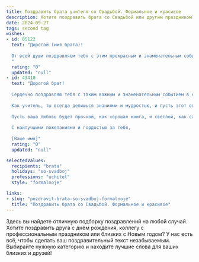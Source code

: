 ```yaml
---
title: Поздравить брата учителя со Свадьбой. Формальное и красивое
description: Хотите поздравить брата со Свадьбой или другим праздником? Наш ИИ создаст незабываемое поздравление, а вы обязательно выделитесь среди других.  
date: 2024-09-27
tags: second tag
wishes:
- id: 85122
  text: "Дорогой (имя брата)!
  
  От всей души поздравляем тебя с этим прекрасным и знаменательным событием – твоей свадьбой! Желаем тебе и твоей супруге долгих лет счастливой совместной жизни, наполненной любовью, взаимопониманием и радостью. Пусть ваш семейный очаг всегда будет тёплым и уютным, а ваш путь будет освещён светом верности и преданности.  Пусть ваш союз будет примером для других, как прекрасное сочетание мудрости и нежности, как  два опытных педагога, которые  вместе создадут гармоничную и счастливую семью.  Счастья вам, дорогие!
  "
  rating: "0"
  updated: "null"
- id: 43410
  text: "Дорогой брат!
  
  Сердечно поздравляю тебя с таким важным и знаменательным событием в жизни — твоей свадьбой! Этот день запомнится как начало новой счастливой главы, наполненной любовью, взаимопониманием и поддержкой.
  
  Как учитель, ты всегда делишься знаниями и мудростью, и пусть этот опыт поможет тебе строить крепкие и гармоничные отношения с вашей половинкой. Желаю вам преодолевать все трудности вместе, создавать уют и радость в вашем доме.
  
  Пусть ваша любовь будет прочной, как хорошая книга, и светлой, как самый яркий день. Берегите друг друга и идите по жизни рука об руку, ни на миг не забывая о том, что именно в мелочах кроется настоящее счастье.
  
  С наилучшими пожеланиями и гордостью за тебя,
  
  [Ваше имя]"
  rating: "0"
  updated: "null"

selectedValues:
  recipients: "brata"
  holidays: "so-svadboj"
  professions: "uchitel"
  style: "formalnoje"

links:
- slug: "pozdravit-brata-so-svadboj-formalnoje"
  title: "Поздравить брата со Свадьбой. Формальное и красивое"
---
```


Здесь вы найдете отличную подборку поздравлений на любой случай.
Хотите поздравить друга с днём рождения, коллегу с профессиональным праздником или близких с Новым годом? У нас есть всё, чтобы сделать ваш поздравительный текст незабываемым. Выбирайте нужную категорию и находите лучшие слова для ваших близких и друзей!
